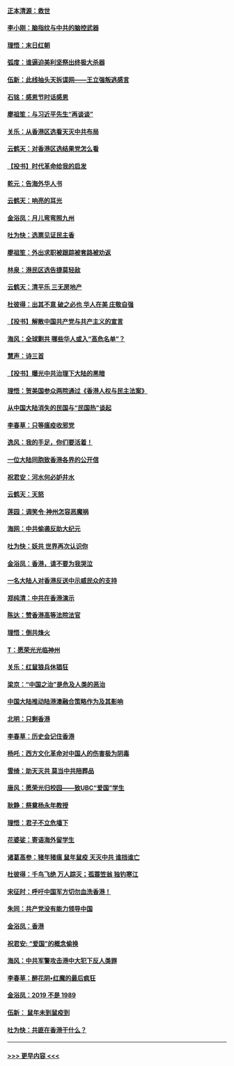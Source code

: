 #### [正本清源：救世](../pages/nsc993/n11689134.md?t=11300255) 
#### [李小刚：脑指纹与中共的脑控武器](../pages/nsc993/n11688900.md?t=11300255) 
#### [理悟：末日红朝](../pages/nsc993/n11688829.md?t=11300255) 
#### [弧度：谁逼迫美利坚祭出终极大杀器](../pages/nsc993/n11688735.md?t=11300255) 
#### [伍新：此线抽头天拆谍网——王立强叛逃感言](../pages/nsc993/n11687981.md?t=11300255) 
#### [石铭：感恩节时话感恩](../pages/nsc993/n11687568.md?t=11300255) 
#### [廖祖笙：与习近平先生“再谈谈”](../pages/nsc993/n11687005.md?t=11300255) 
#### [关乐：从香港区选看天灭中共布局](../pages/nsc993/n11686647.md?t=11300255) 
#### [云鹤天：对香港区选结果党怎么看](../pages/nsc993/n11686216.md?t=11300255) 
#### [【投书】时代革命给我的启发](../pages/nsc993/n11684287.md?t=11300255) 
#### [乾元：告海外华人书](../pages/nsc993/n11684044.md?t=11300255) 
#### [云鹤天：响亮的耳光](../pages/nsc993/n11684254.md?t=11300255) 
#### [金浴凤：月儿弯弯照九州](../pages/nsc993/n11684231.md?t=11300255) 
#### [吐为快：选票见证民主香](../pages/nsc993/n11684206.md?t=11300255) 
#### [廖祖笙：外出求职被跟踪被套路被劝返](../pages/nsc993/n11683874.md?t=11300255) 
#### [林泉：港民区选告捷莫轻敌](../pages/nsc993/n11683930.md?t=11300255) 
#### [云鹤天：清平乐 三无房地产](../pages/nsc993/n11681521.md?t=11300255) 
#### [杜彼得：出其不意 破之必也 华人在美 庄敬自强](../pages/nsc993/n11679554.md?t=11300255) 
#### [【投书】解散中国共产党与共产主义的宣言](../pages/nsc993/n11679177.md?t=11300255) 
#### [海风：全球剿共 哪些华人或入“高危名单”？](../pages/nsc993/n11678617.md?t=11300255) 
#### [慧声：诗三首](../pages/nsc993/n11678848.md?t=11300255) 
#### [【投书】曝光中共治理下大陆的黑暗](../pages/nsc993/n11678674.md?t=11300255) 
#### [理悟：贺美国参众两院通过《香港人权与民主法案》](../pages/nsc993/n11678104.md?t=11300255) 
#### [从中国大陆消失的民国与“民国热”谈起](../pages/nsc993/n11678075.md?t=11300255) 
#### [李春草：只等瘟疫收邪党](../pages/nsc993/n11677308.md?t=11300255) 
#### [逸风：我的手足，你们要活着！](../pages/nsc993/n11676352.md?t=11300255) 
#### [一位大陆同胞致香港各界的公开信](../pages/nsc993/n11675761.md?t=11300255) 
#### [祝君安：河水何必妒井水](../pages/nsc993/n11675746.md?t=11300255) 
#### [云鹤天：天怒](../pages/nsc993/n11675718.md?t=11300255) 
#### [莲园：调笑令‧神州怎容恶魔祸](../pages/nsc993/n11675648.md?t=11300255) 
#### [海网：中共偷袭反助大纪元](../pages/nsc993/n11673515.md?t=11300255) 
#### [吐为快：妖共 世界再次认识你](../pages/nsc993/n11673506.md?t=11300255) 
#### [金浴凤：香港，请不要为我哭泣](../pages/nsc993/n11673248.md?t=11300255) 
#### [一名大陆人对香港反送中示威民众的支持](../pages/nsc993/n11672615.md?t=11300255) 
#### [郑纯清：中共在香港演示](../pages/nsc993/n11670539.md?t=11300255) 
#### [陈达：赞香港高等法院法官](../pages/nsc993/n11669542.md?t=11300255) 
#### [理悟：倒共烽火](../pages/nsc993/n11668844.md?t=11300255) 
#### [T：愿荣光光临神州](../pages/nsc993/n11668421.md?t=11300255) 
#### [关乐：红鼠狼兵休猖狂](../pages/nsc993/n11668378.md?t=11300255) 
#### [梁京：“中国之治”是危及人类的恶治](../pages/nsc993/n11668328.md?t=11300255) 
#### [中国大陆推动陆港澳融合策略作为及其影响](../pages/nsc993/n11668157.md?t=11300255) 
#### [北明：只剩香港](../pages/nsc993/n11668002.md?t=11300255) 
#### [李春草：历史会记住香港](../pages/nsc993/n11667927.md?t=11300255) 
#### [杨吒：西方文化革命对中国人的伤害极为阴毒](../pages/nsc993/n11664521.md?t=11300255) 
#### [雪绮：助天灭共 莫当中共陪葬品](../pages/nsc993/n11662650.md?t=11300255) 
#### [唐风：愿荣光归校园——致UBC“爱国”学生](../pages/nsc993/n11662194.md?t=11300255) 
#### [耿静：祭奠杨永年教授](../pages/nsc993/n11662514.md?t=11300255) 
#### [理悟：君子不立危墙下](../pages/nsc993/n11662172.md?t=11300255) 
#### [花婆娑：寄语海外留学生](../pages/nsc993/n11662121.md?t=11300255) 
#### [诸葛高参：猪年猪瘟 鼠年鼠疫 天灭中共 谁挡谁亡](../pages/nsc993/n11661980.md?t=11300255) 
#### [杜彼得：千鸟飞绝 万人踪灭；孤蓑笠翁 独钓寒江](../pages/nsc993/n11661170.md?t=11300255) 
#### [宋征时：呼吁中国军方切勿血洗香港！](../pages/nsc993/n11415318.md?t=11300255) 
#### [朱同：共产党没有能力领导中国](../pages/nsc993/n11660421.md?t=11300255) 
#### [金浴凤：香港](../pages/nsc993/n11660419.md?t=11300255) 
#### [祝君安: “爱国”的概念偷换](../pages/nsc993/n11659706.md?t=11300255) 
#### [海风：中共军警攻击港中大犯下反人类罪](../pages/nsc993/n11659632.md?t=11300255) 
#### [李春草：醉花阴•红魔的最后疯狂](../pages/nsc993/n11659287.md?t=11300255) 
#### [金浴凤：2019 不是 1989](../pages/nsc993/n11657663.md?t=11300255) 
#### [伍新： 鼠年未到鼠疫到](../pages/nsc993/n11655098.md?t=11300255) 
#### [吐为快：共匪在香港干什么？](../pages/nsc993/n11654891.md?t=11300255) 

----
#### [ >>> 更早内容 <<< ](../indexes/nsc993-earlier.md)
